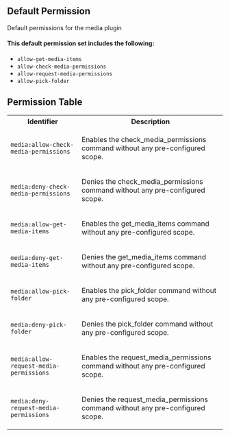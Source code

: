 ## Default Permission

Default permissions for the media plugin

#### This default permission set includes the following:

- `allow-get-media-items`
- `allow-check-media-permissions`
- `allow-request-media-permissions`
- `allow-pick-folder`

## Permission Table

<table>
<tr>
<th>Identifier</th>
<th>Description</th>
</tr>


<tr>
<td>

`media:allow-check-media-permissions`

</td>
<td>

Enables the check_media_permissions command without any pre-configured scope.

</td>
</tr>

<tr>
<td>

`media:deny-check-media-permissions`

</td>
<td>

Denies the check_media_permissions command without any pre-configured scope.

</td>
</tr>

<tr>
<td>

`media:allow-get-media-items`

</td>
<td>

Enables the get_media_items command without any pre-configured scope.

</td>
</tr>

<tr>
<td>

`media:deny-get-media-items`

</td>
<td>

Denies the get_media_items command without any pre-configured scope.

</td>
</tr>

<tr>
<td>

`media:allow-pick-folder`

</td>
<td>

Enables the pick_folder command without any pre-configured scope.

</td>
</tr>

<tr>
<td>

`media:deny-pick-folder`

</td>
<td>

Denies the pick_folder command without any pre-configured scope.

</td>
</tr>

<tr>
<td>

`media:allow-request-media-permissions`

</td>
<td>

Enables the request_media_permissions command without any pre-configured scope.

</td>
</tr>

<tr>
<td>

`media:deny-request-media-permissions`

</td>
<td>

Denies the request_media_permissions command without any pre-configured scope.

</td>
</tr>
</table>
